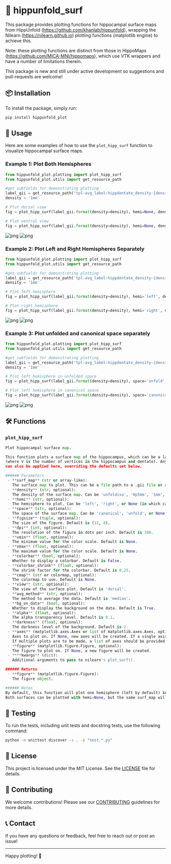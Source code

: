 # 🧠 hippunfold_surf

This package provides plotting functions for hippocampal surface maps from HippUnfold (https://github.com/khanlab/hippunfold), 
wrapping the Nilearn (https://nilearn.github.io) plotting functions (matplotlib engine) to achieve this. 

Note: these plotting functions are distinct from those in HippoMaps (https://github.com/MICA-MNI/hippomaps), which use 
VTK wrappers and have a number of limitations therein. 

This package is new and still under active development so suggestions and pull-requests are welcome!


## 📦 Installation

To install the package, simply run:

```sh
pip install hippunfold_plot
```

## 🚀 Usage

Here are some examples of how to use the `plot_hipp_surf` function to visualize hippocampal surface maps.

### Example 1: Plot Both Hemispheres

```python
from hippunfold_plot.plotting import plot_hipp_surf
from hippunfold_plot.utils import get_resource_path

#get subfields for demonstrating plotting
label_gii = get_resource_path('tpl-avg_label-hippdentate_density-{density}_subfields.label.gii')
density = '1mm'

# Plot dorsal view
fig = plot_hipp_surf(label_gii.format(density=density), hemi=None, density=density, view='dorsal')

# Plot ventral view
fig = plot_hipp_surf(label_gii.format(density=density), hemi=None, density=density, view='ventral')

```
![png](doc/example1_0.png)
![png](doc/example1_1.png)
    
### Example 2: Plot Left and Right Hemispheres Separately

```python
from hippunfold_plot.plotting import plot_hipp_surf
from hippunfold_plot.utils import get_resource_path

#get subfields for demonstrating plotting
label_gii = get_resource_path('tpl-avg_label-hippdentate_density-{density}_subfields.label.gii')
density = '1mm'

# Plot left hemisphere
fig = plot_hipp_surf(label_gii.format(density=density), hemi='left', density=density, view='dorsal')

# Plot right hemisphere
fig = plot_hipp_surf(label_gii.format(density=density), hemi='right', density=density, view='dorsal')

```
    
![png](doc/example2_0.png)
![png](doc/example2_1.png)

### Example 3: Plot unfolded and canonical space separately

```python
from hippunfold_plot.plotting import plot_hipp_surf
from hippunfold_plot.utils import get_resource_path

#get subfields for demonstrating plotting
label_gii = get_resource_path('tpl-avg_label-hippdentate_density-{density}_subfields.label.gii')
density = '1mm'

# Plot left hemisphere in unfolded space
fig = plot_hipp_surf(label_gii.format(density=density), space='unfold', density=density, view='dorsal')

# Plot left hemisphere in canonical space
fig = plot_hipp_surf(label_gii.format(density=density), space='canonical', density=density, view='dorsal')
```
    
![png](doc/example3_0.png)
![png](doc/example3_1.png)

## 🛠️ Functions

### `plot_hipp_surf`

```python
Plot hippocampal surface map.

This function plots a surface map of the hippocampus, which can be a label-hippdentate shape.gii, func.gii, or a Vx1 array 
(where V is the number of vertices in the hippocampus and dentate). Any arguments that can be supplied to nilearn's plot_surf() 
can also be applied here, overriding the defaults set below.

###### Parameters
 - **surf_map** (str or array-like):
   The surface map to plot. This can be a file path to a .gii file or a Vx1 array.
 - **density** (str, optional):
   The density of the surface map. Can be 'unfoldiso', '0p5mm', '1mm', or '2mm'. Default is '0p5mm'.
 - **hemi** (str, optional):
   The hemisphere to plot. Can be 'left', 'right', or None (in which case both are plotted). Default is 'left'.
 - **space** (str, optional):
   The space of the surface map. Can be 'canonical', 'unfold', or None (in which case both are plotted). Default is None.
 - **figsize** (tuple, optional):
   The size of the figure. Default is (12, 8).
 - **dpi** (int, optional):
   The resolution of the figure in dots per inch. Default is 300.
 - **vmin** (float, optional):
   The minimum value for the color scale. Default is None.
 - **vmax** (float, optional):
   The maximum value for the color scale. Default is None.
 - **colorbar** (bool, optional):
   Whether to display a colorbar. Default is False.
 - **colorbar_shrink** (float, optional):
   The shrink factor for the colorbar. Default is 0.25.
 - **cmap** (str or colormap, optional):
   The colormap to use. Default is None.
 - **view** (str, optional):
   The view of the surface plot. Default is 'dorsal'.
 - **avg_method** (str, optional):
   The method to average the data. Default is 'median'.
 - **bg_on_data** (bool, optional):
   Whether to display the background on the data. Default is True.
 - **alpha** (float, optional):
   The alpha transparency level. Default is 0.1.
 - **darkness** (float, optional):
   The darkness level of the background. Default is 2.
 - **axes** (matplotlib.axes.Axes or list of matplotlib.axes.Axes, optional):
   Axes to plot on. If None, new axes will be created. If a single axis is provided, it will be used for a single plot.
   If multiple plots are to be made, a list of axes should be provided.
 - **figure** (matplotlib.figure.Figure, optional):
   The figure to plot on. If None, a new figure will be created.
 - ****kwargs** (dict):
   Additional arguments to pass to nilearn's plot_surf().

###### Returns
 - **figure** (matplotlib.figure.Figure):
   The figure object.

###### Notes
By default, this function will plot one hemisphere (left by default) in both canonical and unfolded space.
Both surfaces can be plotted with hemi=None, but the same surf_map will be plotted on both.
```

## 🧪 Testing

To run the tests, including unit tests and docstring tests, use the following command:

```sh
python -m unittest discover -s . -p "test_*.py"
```

## 📄 License

This project is licensed under the MIT License. See the [LICENSE](LICENSE) file for details.

## 🙌 Contributing

We welcome contributions! Please see our [CONTRIBUTING](CONTRIBUTING.md) guidelines for more details.

## 📞 Contact

If you have any questions or feedback, feel free to reach out or post an issue!

---

Happy plotting! 🎉
